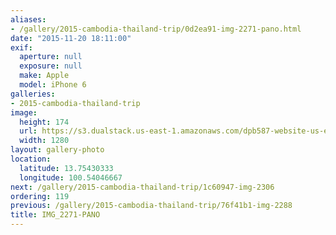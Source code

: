 ```yaml
---
aliases:
- /gallery/2015-cambodia-thailand-trip/0d2ea91-img-2271-pano.html
date: "2015-11-20 18:11:00"
exif:
  aperture: null
  exposure: null
  make: Apple
  model: iPhone 6
galleries:
- 2015-cambodia-thailand-trip
image:
  height: 174
  url: https://s3.dualstack.us-east-1.amazonaws.com/dpb587-website-us-east-1/asset/gallery/2015-cambodia-thailand-trip/0d2ea91-img-2271-pano~1280.jpg
  width: 1280
layout: gallery-photo
location:
  latitude: 13.75430333
  longitude: 100.54046667
next: /gallery/2015-cambodia-thailand-trip/1c60947-img-2306
ordering: 119
previous: /gallery/2015-cambodia-thailand-trip/76f41b1-img-2288
title: IMG_2271-PANO
---
```

